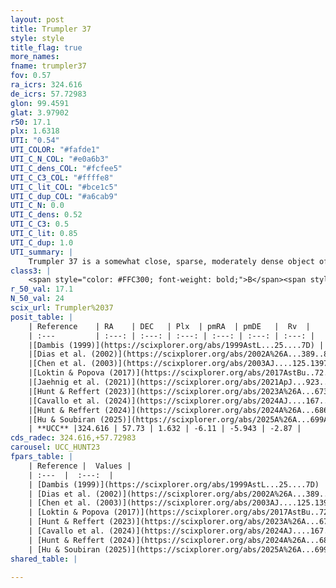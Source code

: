 ```yaml
---
layout: post
title: Trumpler 37
style: style
title_flag: true
more_names: 
fname: trumpler37
fov: 0.57
ra_icrs: 324.616
de_icrs: 57.72983
glon: 99.4591
glat: 3.97902
r50: 17.1
plx: 1.6318
UTI: "0.54"
UTI_COLOR: "#fafde1"
UTI_C_N_COL: "#e0a6b3"
UTI_C_dens_COL: "#fcfee5"
UTI_C_C3_COL: "#ffffe8"
UTI_C_lit_COL: "#bce1c5"
UTI_C_dup_COL: "#a6cab9"
UTI_C_N: 0.0
UTI_C_dens: 0.52
UTI_C_C3: 0.5
UTI_C_lit: 0.85
UTI_C_dup: 1.0
UTI_summary: |
    Trumpler 37 is a somewhat close, sparse, moderately dense object of intermediate C3 quality. It is well-studied in the literature.<br><br><span style="color: #99180f; font-weight: bold;">Warning: </span>contains less than 25 stars with <i>P>0.5</i> estimated.
class3: |
    <span style="color: #FFC300; font-weight: bold;">B</span><span style="color: #FFC300; font-weight: bold;">B</span>
r_50_val: 17.1
N_50_val: 24
scix_url: Trumpler%2037
posit_table: |
    | Reference    | RA    | DEC   | Plx  | pmRA  | pmDE   |  Rv  |
    | :---         | :---: | :---: | :---: | :---: | :---: | :---: |
    |[Dambis (1999)](https://scixplorer.org/abs/1999AstL...25....7D) | 324.536 | 57.447 | -- | -- | -- | -- |
    |[Dias et al. (2002)](https://scixplorer.org/abs/2002A%26A...389..871D) | 324.775 | 57.5 | -- | -1.58 | -1.7 | -19.06 |
    |[Chen et al. (2003)](https://scixplorer.org/abs/2003AJ....125.1397C) | 324.801 | 57.467 | -- | -2.95 | -4.57 | 22.3 |
    |[Loktin & Popova (2017)](https://scixplorer.org/abs/2017AstBu..72..257L) | 324.78 | 57.5 | -- | -1.016 | -0.968 | -- |
    |[Jaehnig et al. (2021)](https://scixplorer.org/abs/2021ApJ...923..129J) | 324.77 | 57.504 | 1.105 | -2.318 | -4.724 | -- |
    |[Hunt & Reffert (2023)](https://scixplorer.org/abs/2023A%26A...673A.114H) | 324.648 | 57.768 | 1.639 | -6.141 | -5.965 | -3.615 |
    |[Cavallo et al. (2024)](https://scixplorer.org/abs/2024AJ....167...12C) | 324.955 | 57.824 | 1.641 | -- | -- | -- |
    |[Hunt & Reffert (2024)](https://scixplorer.org/abs/2024A%26A...686A..42H) | 324.648 | 57.768 | 1.639 | -6.141 | -5.965 | -3.615 |
    |[Hu & Soubiran (2025)](https://scixplorer.org/abs/2025A%26A...699A.246H) | 324.955 | 57.824 | -- | -- | -- | -- |
    | **UCC** |324.616 | 57.73 | 1.632 | -6.11 | -5.943 | -2.87 | 
cds_radec: 324.616,+57.72983
carousel: UCC_HUNT23
fpars_table: |
    | Reference |  Values |
    | :---  |  :---:  |
    | [Dambis (1999)](https://scixplorer.org/abs/1999AstL...25....7D) | `E_B-V_=0.46, DM0=9.55, log_age_=7.0` |
    | [Dias et al. (2002)](https://scixplorer.org/abs/2002A%26A...389..871D) | `E(B-V)=0.47, Dist=835.0, Age=7.054` |
    | [Chen et al. (2003)](https://scixplorer.org/abs/2003AJ....125.1397C) | `HDis=835, Age=0.01` |
    | [Loktin & Popova (2017)](https://scixplorer.org/abs/2017AstBu..72..257L) | `E(B-V)=0.474, Dmod=9.618, logt=7.05` |
    | [Hunt & Reffert (2023)](https://scixplorer.org/abs/2023A%26A...673A.114H) | `AV50=1.523, diffAV50=2.275, MOD50=8.843, logAge50=8.455` |
    | [Cavallo et al. (2024)](https://scixplorer.org/abs/2024AJ....167...12C) | `AV50=1.34, dMod50=9.03, logAge50=8.71, [Fe/H]50=0.32` |
    | [Hunt & Reffert (2024)](https://scixplorer.org/abs/2024A%26A...686A..42H) | `MassJ=61.8272` |
    | [Hu & Soubiran (2025)](https://scixplorer.org/abs/2025A%26A...699A.246H) | `MA22=-0.11, MA23f=-0.17, MA23g=-0.3, MZ23=-0.04, MK24=-0.14, MF24=-0.23` |
shared_table: |
    
---
```

